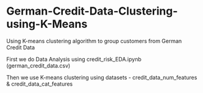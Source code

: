 # German-Credit-Data-Clustering-using-K-Means
Using K-means clustering algorithm to group customers from German Credit Data

First we do Data Analysis using credit_risk_EDA.ipynb (german_credit_data.csv)

Then we use K-means clustering using datasets - credit_data_num_features & credit_data_cat_features 
